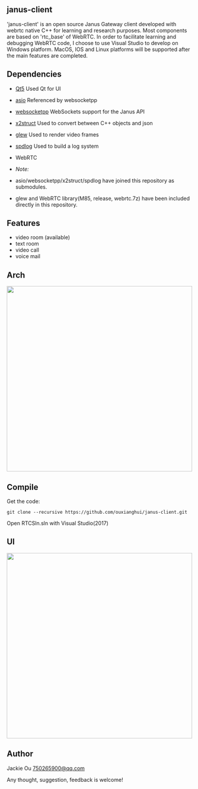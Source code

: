 ## janus-client

'janus-client' is an open source Janus Gateway client developed with webrtc native C++ for learning and research purposes. Most components are based on 'rtc_base' of WebRTC. In order to facilitate learning and debugging WebRTC code, I choose to use Visual Studio to develop on Windows platform. MacOS, IOS and Linux platforms will be supported after the main features are completed.

## Dependencies

* [Qt5](http://download.qt.io/archive/qt/) Used Qt for UI
* [asio](https://github.com/chriskohlhoff/asio) Referenced by websocketpp
* [websocketpp](https://github.com/zaphoyd/websocketpp) WebSockets support for the Janus API
* [x2struct](https://github.com/xyz347/x2struct/) Used to convert between C++ objects and json
* [glew](http://glew.sourceforge.net/) Used to render video frames
* [spdlog](https://github.com/gabime/spdlog) Used to build a log system
* WebRTC

* *Note:* 
* asio/websocketpp/x2struct/spdlog have joined this repository as submodules. 
* glew and WebRTC library(M85, release, webrtc.7z) have been included directly in this repository. 

## Features
* video room (available)
* text room
* video call
* voice mail

## Arch
<img src="https://github.com/ouxianghui/janus_client/blob/main/janus-client-arch.svg" height="500" /><br>

## Compile
Get the code:

	git clone --recursive https://github.com/ouxianghui/janus-client.git
  
  Open RTCSln.sln with Visual Studio(2017)
  
## UI
<img src="https://github.com/ouxianghui/janus_client/blob/main/janus-client-ui.png" height="500" /><br>


## Author
Jackie Ou 750265900@qq.com

Any thought, suggestion, feedback is welcome!
